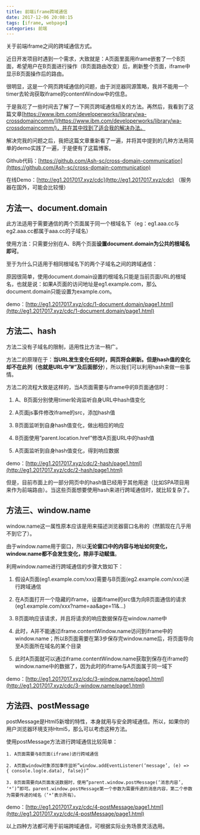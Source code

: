 ```yaml
---
title: 前端iframe跨域通信
date: 2017-12-06 20:08:15
tags: [iframe, webpage]
categories: 前端
---
```


关于前端iframe之间的跨域通信方式。

<!-- more -->

近日开发项目时遇到一个需求，大致就是：A页面里面用iframe嵌套了一个B页面，希望用户在B页面进行操作（B页面路由改变）后，刷新整个页面，iframe中显示B页面操作后的路由。

很明显，这是一个网页跨域通信的问题，由于浏览器同源策略，我并不能用一个timer去轮询获取iframe的contentWindow中的信息。

于是我花了一些时间去了解了一下网页跨域通信相关的方法。再然后，我看到了这篇文章[https://www.ibm.com/developerworks/library/wa-crossdomaincomm/](https://www.ibm.com/developerworks/library/wa-crossdomaincomm/)，并在其中找到了适合我的解决办法。

解决完我的问题之后，我把这篇文章重新看了一遍，并将其中提到的几种方法用简单的demo实践了一遍，于是便有了这篇博客。

Github代码：[https://github.com/Ash-sc/cross-domain-communication](https://github.com/Ash-sc/cross-domain-communication)

在线Demo：[http://eg1.2017017.xyz/cdc](http://eg1.2017017.xyz/cdc) （服务器在国外，可能会比较慢）

## 方法一、document.domain

此方法适用于需要通信的两个页面属于同一个根域名下（eg：eg1.aaa.cc与eg2.aaa.cc都属于aaa.cc的子域名）

使用方法：只需要分别在A、B两个页面**设置document.domain为公共的根域名即可**。

至于为什么只适用于相同根域名下的两个子域名之间的跨域通信：

原因很简单，使用document.domain设置的根域名只能是当前页面URL的根域名，也就是说：如果A页面的访问地址是eg1.example.com，那么document.domain只能设置为example.com。

demo：[http://eg1.2017017.xyz/cdc/1-document.domain/page1.html](http://eg1.2017017.xyz/cdc/1-document.domain/page1.html)

## 方法二、hash

方法二没有子域名的限制，适用性比方法一稍广。

方法二的原理在于：**当URL发生变化任何时，网页将会刷新。但是hash值的变化却不在此列（也就是URL中”#”及后面部分**），所以我们可以利用hash来做一些事情。

方法二的流程大致是这样的，当A页面需要与iframe中的B页面通信时：

1. A、B页面分别使用timer轮询监听自身URL中hash值变化

2. A页面js事件修改iframe的src，添加hash值

3. B页面监听到自身hash值变化，做出相应的响应

4. B页面使用”parent.location.href”修改A页面URL中的hash值

5. A页面监听到自身hash值变化，得到响应数据

demo：[http://eg1.2017017.xyz/cdc/2-hash/page1.html](http://eg1.2017017.xyz/cdc/2-hash/page1.html)

但是，目前市面上的一部分网页中的hash值已经用于其他用途（比如SPA项目用来作为前端路由）。当这些页面想要使用hash来进行跨域通信时，就比较复杂了。

## 方法三、window.name

window.name这一属性原本应该是用来描述浏览器窗口名称的（然鹅现在几乎用不到它了）。

由于window.name用于窗口，所以**无论窗口中的内容与地址如何变化，window.name都不会发生变化，除非手动赋值**。

利用window.name进行跨域通信的步骤大致如下：

1. 假设A页面(eg1.example.com/xxx)需要与B页面(eg2.example.com/xxx)进行跨域通信

2. 在A页面打开一个隐藏的iframe，设置iframe的src值为向B页面通信的请求(eg1.example.com/xxx?name=aa&age=11&…)

3. B页面响应该请求，并且将请求的响应数据保存在window.name中

4. 此时，A并不能通过iframe.contentWindow.name访问到iframe中的window.name；所以B页面需要在第3步保存完window.name后，将页面导向至A页面所在域名的某个目录

5. 此时A页面就可以通过iframe.contentWindow.name获取到保存在iframe的window.name中的数据了，因为此时的iframe与A页面属于同一域下

demo：[http://eg1.2017017.xyz/cdc/3-window.name/page1.html](http://eg1.2017017.xyz/cdc/3-window.name/page1.html)

## 方法四、postMessage

postMessage是Html5新增的特性，本身就用与安全跨域通信。所以，如果你的用户浏览器环境支持Html5，那么可以考虑这种方法。

使用postMessage方法进行跨域通信比较简单：

    1. A页面需要与B页面(iframe)进行跨域通信

    2. A页面window对象添加事件监听”window.addEventListener(‘message’, (e) => { console.log(e.data), false})”

    3. B页面需要向A页面发送数据时，使用”parent.window.postMessage(‘消息内容’, ‘*’)”即可。parent.window.postMessage第一个参数为需要传递的消息内容，第二个参数为需要传递的域名（’*’表示所有）。

demo：[http://eg1.2017017.xyz/cdc/4-postMessage/page1.html](http://eg1.2017017.xyz/cdc/4-postMessage/page1.html)

以上四种方法都可用于前端跨域通信，可根据实际业务场景灵活选用。
